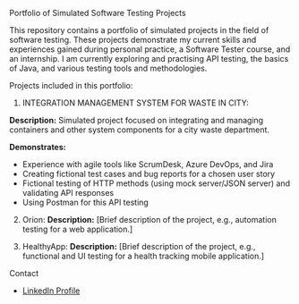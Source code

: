 Portfolio of Simulated Software Testing Projects

This repository contains a portfolio of simulated projects in the field of software testing. These projects demonstrate my current skills and experiences gained during personal practice, a Software Tester course, and an internship. I am currently exploring and practising API testing, the basics of Java, and various testing tools and methodologies.

Projects included in this portfolio:

1. INTEGRATION MANAGEMENT SYSTEM FOR WASTE IN CITY:

**Description:** Simulated project focused on integrating and managing containers and other system components for a city waste department.

**Demonstrates:**
- Experience with agile tools like ScrumDesk, Azure DevOps, and Jira
- Creating fictional test cases and bug reports for a chosen user story
- Fictional testing of HTTP methods (using mock server/JSON server) and validating API responses
- Using Postman for this API testing

2. Orion:
**Description:** [Brief description of the project, e.g., automation testing for a web application.]

3. HealthyApp:
**Description:** [Brief description of the project, e.g., functional and UI testing for a health tracking mobile application.]

Contact
- [LinkedIn Profile](https://www.linkedin.com/in/your-profile)
